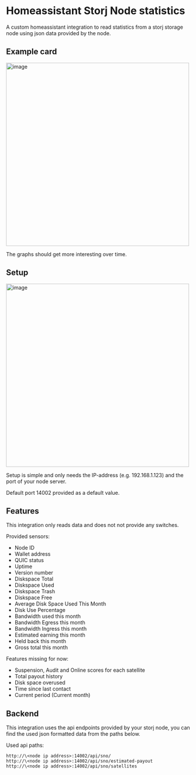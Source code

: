 # Homeassistant Storj Node statistics

A custom homeassistant integration to read statistics from a storj storage node using json data provided by the node.

## Example card

<img width="500" alt="image" src="https://github.com/user-attachments/assets/6dc164d4-f0e7-4114-806a-df93d9748a3e" />

The graphs should get more interesting over time.

## Setup

<img width="500" alt="image" src="https://github.com/user-attachments/assets/6cd58485-69c1-4af4-88c3-0f2d9367a1ac" />

Setup is simple and only needs the IP-address (e.g. 192.168.1.123) and the port of your node server.

Default port 14002 provided as a default value.

## Features

This integration only reads data and does not not provide any switches.

Provided sensors:

- Node ID
- Wallet address
- QUIC status
- Uptime
- Version number
- Diskspace Total
- Diskspace Used
- Diskspace Trash
- Diskspace Free
- Average Disk Space Used This Month
- Disk Use Percentage
- Bandwidth used this month
- Bandwidth Egress this month
- Bandwidth Ingress this month
- Estimated earning this month
- Held back this month
- Gross total this month

Features missing for now:

- Suspension, Audit and Online scores for each satellite
- Total payout history
- Disk space overused
- Time since last contact
- Current period (Current month)

## Backend

This integration uses the api endpoints provided by your storj node, you can find the used json formatted data from the paths below.

Used api paths:
```
http://\<node ip address>:14002/api/sno/
http://\<node ip address>:14002/api/sno/estimated-payout
http://\<node ip address>:14002/api/sno/satellites
```




